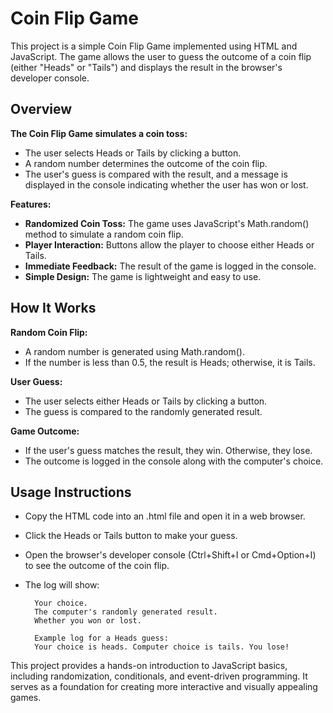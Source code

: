 # Coin Flip Game

This project is a simple Coin Flip Game implemented using HTML and JavaScript. The game allows the user to guess the outcome of a coin flip (either "Heads" or "Tails") and displays the result in the browser's developer console.

## Overview

**The Coin Flip Game simulates a coin toss:**

- The user selects Heads or Tails by clicking a button.
- A random number determines the outcome of the coin flip.
- The user's guess is compared with the result, and a message is displayed in the console indicating whether the user has won or lost.

**Features:**

- **Randomized Coin Toss:** The game uses JavaScript's Math.random() method to simulate a random coin flip.
- **Player Interaction:** Buttons allow the player to choose either Heads or Tails.
- **Immediate Feedback:** The result of the game is logged in the console.
- **Simple Design:** The game is lightweight and easy to use.

## How It Works

**Random Coin Flip:**

- A random number is generated using Math.random().
- If the number is less than 0.5, the result is Heads; otherwise, it is Tails.

**User Guess:**

- The user selects either Heads or Tails by clicking a button.
- The guess is compared to the randomly generated result.

**Game Outcome:**

- If the user's guess matches the result, they win. Otherwise, they lose.
- The outcome is logged in the console along with the computer's choice.

## Usage Instructions

- Copy the HTML code into an .html file and open it in a web browser.
- Click the Heads or Tails button to make your guess.
- Open the browser's developer console (Ctrl+Shift+I or Cmd+Option+I) to see the outcome of the coin flip.
- The log will show:

        Your choice.
        The computer's randomly generated result.
        Whether you won or lost.

        Example log for a Heads guess:
        Your choice is heads. Computer choice is tails. You lose!

This project provides a hands-on introduction to JavaScript basics, including randomization, conditionals, and event-driven programming. It serves as a foundation for creating more interactive and visually appealing games.
